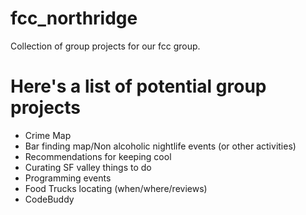 # fcc_northridge
Collection of group projects for our fcc group.

# Here's a list of potential group projects
* Crime Map
* Bar finding map/Non alcoholic nightlife events (or other activities)
* Recommendations for keeping cool
* Curating SF valley things to do
* Programming events
* Food Trucks locating (when/where/reviews)
* CodeBuddy
